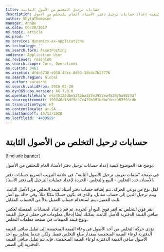 ```yaml
---
title: حسابات ترحيل التخلص من الأصول الثابتة
description: يوضح هذا الموضوع كيفية إعداد حسابات ترحيل دفتر الأستاذ العام للتخلص من الأصول.
author: ShylaThompson
manager: AnnBe
ms.date: 06/20/2017
ms.topic: article
ms.prod: ''
ms.service: dynamics-ax-applications
ms.technology: ''
ms.search.form: AssetPosting
audience: Application User
ms.reviewer: roschlom
ms.search.scope: Core, Operations
ms.custom: 3461
ms.assetid: dfdc0730-e030-48cc-8d93-15bdc7b23776
ms.search.region: Global
ms.author: saraschi
ms.search.validFrom: 2016-02-28
ms.dyn365.ops.version: AX 7.0.0
ms.openlocfilehash: e9a46125dbe5262ba388e3958ea452975a98243f
ms.sourcegitcommit: 199848e78df5cb7c439b001bdbe1ece963593cdb
ms.translationtype: HT
ms.contentlocale: ar-SA
ms.lasthandoff: 10/13/2020
ms.locfileid: "4439929"
---
```

# <a name="fixed-asset-disposal-posting-accounts"></a>حسابات ترحيل التخلص من الأصول الثابتة

[!include [banner](../includes/banner.md)]

يوضح هذا الموضوع كيفية إعداد حسابات ترحيل دفتر الأستاذ العام للتخلص من الأصول.

في صفحة "ملفات تعريف ترحيل الأصول الثابتة"، في علامة التبويب السريع حسابات دفتر الأستاذ، حدد التخلص - البيع والتخلص -الخردة لإعداد عمليات الترحيل إلى دفتر الأستاذ.

لكل نوع من نوعي الحركة، تتم إضافة حساب دفتر أستاذ لقيمة التخلص من الأصل الثابت. ويتم ترحيل الدين إلى حساب مقابل، والذي قد يكون حسابًا بنكيًا مثلاً. وفي حالة بيع أصل ثابت للعميل، يتم استخدام حساب العميل بدلاً من الحساب المقابل.

انقر فوق التخلص ثم انقر فوق البيع أو الخردة، ثم قم بإعداد الحسابات المفصلة لعكس صافي القيمة الدفترية للأصل الثابت. يمكنك أيضًا إدخال معلومات في حقلي ترحيل القيمة ونوع قيمة المبيعات في صفحة معلمات التخلص. 

تؤدي حركة التخلص من أحد الأصول في وعاء القيمة المنخفضة إلى تقليل صافي القيمة الدفترية لوعاء القيمة المنخفضة بمقدار مبلغ التخلص فقط. ولكن عندما يتجاوز بيع أحد الأصول صافي القيمة الدفترية لوعاء القيمة المنخفضة، فإنه يتم تقليل صافي القيمة الدفترية إلى الصفر.





